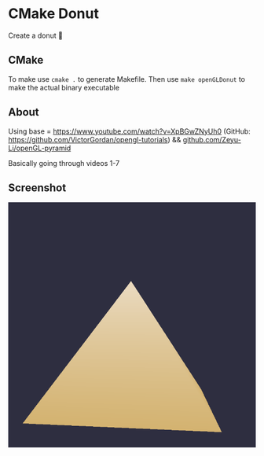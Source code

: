 # CMake Donut

Create a donut 🍩 

## CMake

To make use `cmake .` to generate Makefile. Then use `make openGLDonut` to make the actual binary executable


## About

Using base = https://www.youtube.com/watch?v=XpBGwZNyUh0 (GitHub: https://github.com/VictorGordan/opengl-tutorials) && [github.com/Zeyu-Li/openGL-pyramid](https://github.com/Zeyu-Li/openGL-pyramid)

Basically going through videos 1-7

## Screenshot

![demo](demo.gif)
